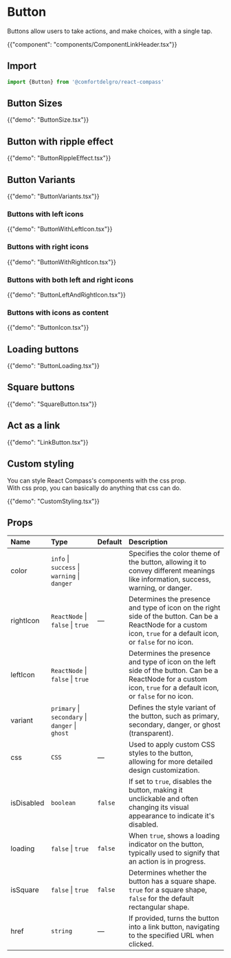 # Button

<p class="description">Buttons allow users to take actions, and make choices, with a single tap.</p>

{{"component": "components/ComponentLinkHeader.tsx"}}

## Import

```js
import {Button} from '@comfortdelgro/react-compass'
```

## Button Sizes

{{"demo": "ButtonSize.tsx"}}

## Button with ripple effect

{{"demo": "ButtonRippleEffect.tsx"}}

## Button Variants

{{"demo": "ButtonVariants.tsx"}}

### Buttons with left icons

{{"demo": "ButtonWithLeftIcon.tsx"}}

### Buttons with right icons

{{"demo": "ButtonWithRightIcon.tsx"}}

### Buttons with both left and right icons

{{"demo": "ButtonLeftAndRightIcon.tsx"}}

### Buttons with icons as content

{{"demo": "ButtonIcon.tsx"}}

## Loading buttons

{{"demo": "ButtonLoading.tsx"}}

## Square buttons

{{"demo": "SquareButton.tsx"}}

## Act as a link

{{"demo": "LinkButton.tsx"}}

## Custom styling

You can style React Compass's components with the css prop. <br/>
With css prop, you can basically do anything that css can do.

{{"demo": "CustomStyling.tsx"}}

## Props

| Name       | Type                                            | Default | Description                                                                                                                                                        |
| :--------- | :---------------------------------------------- | :------ | :----------------------------------------------------------------------------------------------------------------------------------------------------------------- |
| color      | `info` \| `success` \| `warning` \| `danger`    |         | Specifies the color theme of the button, allowing it to convey different meanings like information, success, warning, or danger.                                   |
| rightIcon  | `ReactNode` \| `false` \| `true`                | —       | Determines the presence and type of icon on the right side of the button. Can be a ReactNode for a custom icon, `true` for a default icon, or `false` for no icon. |
| leftIcon   | `ReactNode` \| `false` \| `true`                |         | Determines the presence and type of icon on the left side of the button. Can be a ReactNode for a custom icon, `true` for a default icon, or `false` for no icon.  |
| variant    | `primary` \| `secondary` \| `danger` \| `ghost` |         | Defines the style variant of the button, such as primary, secondary, danger, or ghost (transparent).                                                               |
| css        | `CSS`                                           | —       | Used to apply custom CSS styles to the button, allowing for more detailed design customization.                                                                    |
| isDisabled | `boolean`                                       | `false` | If set to `true`, disables the button, making it unclickable and often changing its visual appearance to indicate it's disabled.                                   |
| loading    | `false` \| `true`                               | `false` | When `true`, shows a loading indicator on the button, typically used to signify that an action is in progress.                                                     |
| isSquare   | `false` \| `true`                               | `false` | Determines whether the button has a square shape. `true` for a square shape, `false` for the default rectangular shape.                                            |
| href       | `string`                                        | —       | If provided, turns the button into a link button, navigating to the specified URL when clicked.                                                                    |
